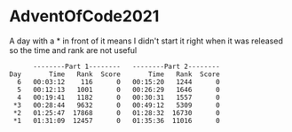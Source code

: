 # AdventOfCode2021

A day with a * in front of it means I didn't start it right when it was released so the time and rank are not useful


```
      --------Part 1--------   --------Part 2--------
Day       Time   Rank  Score       Time   Rank  Score
  6   00:03:12    116      0   00:15:20   1244      0
  5   00:12:13   1001      0   00:26:29   1646      0
  4   00:19:41   1182      0   00:30:31   1557      0
 *3   00:28:44   9632      0   00:49:12   5309      0
 *2   01:25:47  17868      0   01:28:32  16730      0
 *1   01:31:09  12457      0   01:35:36  11016      0
```